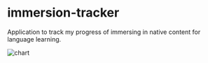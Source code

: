 # immersion-tracker
Application to track my progress of immersing in native content for language learning.

![chart](https://immersion-tracker.jordansimsmith.com/chart)
